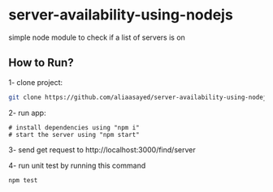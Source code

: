 # server-availability-using-nodejs
simple node module to check if a list of servers is on

## How to Run?

1- clone project:
```bash
git clone https://github.com/aliaasayed/server-availability-using-nodejs.git
```
2- run app: 

    # install dependencies using "npm i"
    # start the server using "npm start"

3- send get request to http://localhost:3000/find/server

4- run unit test by running this command
```bash
npm test
```
